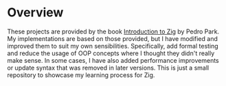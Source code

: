 # Overview
These projects are provided by the book [Introduction to Zig](https://pedropark99.github.io/zig-book/) by Pedro Park. My implementations are based on those provided, but I have modified and improved them to suit my own sensibilities. Specifically, add formal testing and reduce the usage of OOP concepts where I thought they didn't really make sense. In some cases, I have also added performance improvements or update syntax that was removed in later versions. This is just a small repository to showcase my learning process for Zig. 

